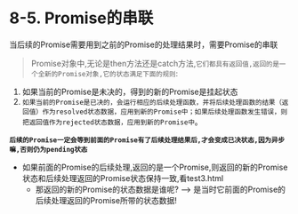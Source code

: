 # 8-5. Promise的串联

当后续的Promise需要用到之前的Promise的处理结果时，需要Promise的串联

> Promise对象中,无论是then方法还是catch方法,`它们都具有返回值,返回的是一个全新的Promise对象,它的状态满足下面的规则`:

1. 如果当前的Promise是未决的，得到的新的Promise是挂起状态
2. `如果当前的Promise是已决的，会运行相应的后续处理函数，并将后续处理函数的结果（返回值）作为resolved状态数据，应用到新的Promise中；如果后续处理函数发生错误，则把返回值作为rejected状态数据，应用到新的Promise中`。

**`后续的Promise一定会等到前面的Promise有了后续处理结果后,才会变成已决状态,因为异步嘛,否则仍为pending状态`**

- 如果前面的Promise的后续处理,返回的是一个Promise,则返回的新的Promise状态和后续处理返回的Promise状态保持一致,看test3.html
    - 那返回的新的Promise的状态数据是谁呢? --> 是当时它前面的Promise的后续处理返回的Promise所带的状态数据!